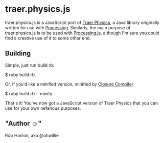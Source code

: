 traer.physics.js
================

traer.physics.js is a JavaScript port of [Traer Physics][0], a Java
library originally written for use with [Processing][1]. Similarly, the
main purpose of traer.physics.js is to be used with [Processing.js][2],
although I'm sure you could find a creative use of it to some other end.


Building
--------

Simple, just run build.rb:
  
  $ ruby build.rb

Or, if you'd like a minified version, minified by [Closure Compiler][3]:

  $ ruby build.rb --minify

That's it! You've now got a JavaScript version of Traer Physics that you
can use for your own nefarious purposes.

"Author ☺"
-----------
Rob Hanlon, aka @ohwillie

[0]: http://www.cs.princeton.edu/~traer/physics/
[1]: http://processing.org/
[2]: http://processingjs.org/
[3]: http://closure-compiler.appspot.com/home
